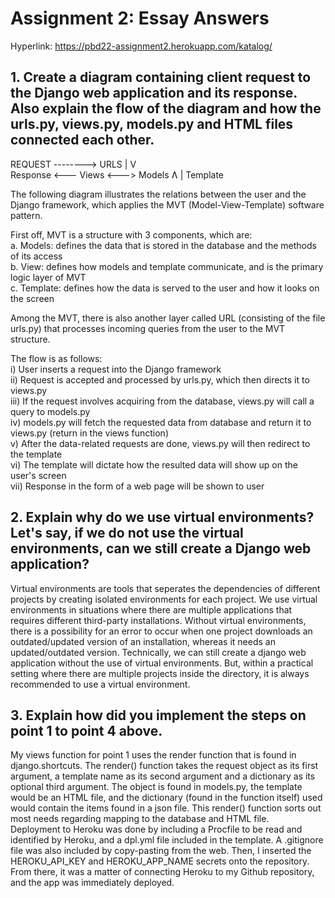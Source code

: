 # Assignment 2: Essay Answers

Hyperlink: https://pbd22-assignment2.herokuapp.com/katalog/

## 1. Create a diagram containing client request to the Django web application and its response. Also explain the flow of the diagram and how the urls.py, views.py, models.py and HTML files connected each other.

REQUEST -------->  URLS
                    |
                    V                    
    Response <--- Views <---> Models
                    Ʌ
                    |
                 Template
                     
The following diagram illustrates the relations between the user and the Django framework, which applies the MVT (Model-View-Template) software pattern.

First off, MVT is a structure with 3 components, which are: <br>
  a. Models: defines the data that is stored in the database and the methods of its access <br>
  b. View: defines how models and template communicate, and is the primary logic layer of MVT <br>
  c. Template: defines how the data is served to the user and how it looks on the screen
  
Among the MVT, there is also another layer called URL (consisting of the file urls.py) that processes incoming queries from the user to the MVT structure.

The flow is as follows: <br>
  i) User inserts a request into the Django framework <br>
  ii) Request is accepted and processed by urls.py, which then directs it to views.py <br>
  iii) If the request involves acquiring from the database, views.py will call a query to models.py <br>
  iv) models.py will fetch the requested data from database and return it to views.py (return in the views function) <br>
  v) After the data-related requests are done, views.py will then redirect to the template <br>
  vi) The template will dictate how the resulted data will show up on the user's screen <br>
  vii) Response in the form of a web page will be shown to user

## 2. Explain why do we use virtual environments? Let's say, if we do not use the virtual environments, can we still create a Django web application?

Virtual environments are tools that seperates the dependencies of different projects by creating isolated environments for each project.
We use virtual environments in situations where there are multiple applications that requires different third-party installations. Without virtual environments, there is a possibility for an error to occur when one project downloads an outdated/updated version of an installation, whereas it needs an updated/outdated version.
Technically, we can still create a django web application without the use of virtual environments. But, within a practical setting where there are multiple projects inside the directory, it is always recommended to use a virtual environment.


## 3. Explain how did you implement the steps on point 1 to point 4 above.

My views function for point 1 uses the render function that is found in django.shortcuts. The render() function takes the request object as its first argument, a template name as its second argument and a dictionary as its optional third argument. The object is found in models.py, the template would be an HTML file, and the dictionary (found in the function itself) used would contain the items found in a json file. This render() function sorts out most needs regarding mapping to the database and HTML file. <br>
Deployment to Heroku was done by including a Procfile to be read and identified by Heroku, and a dpl.yml file included in the template. A .gitignore file was also included by copy-pasting from the web. Then, I inserted the HEROKU_API_KEY and HEROKU_APP_NAME secrets onto the repository. From there, it was a matter of connecting Heroku to my Github repository, and the app was immediately deployed.

